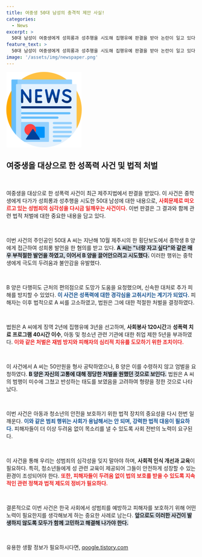 ```yaml
---
title: 여중생 50대 남성의 충격적 제안 사실!
categories:
  - News
excerpt: >
  50대 남성이 여중생에게 성희롱과 성추행을 시도해 집행유예 판결을 받아 논란이 일고 있다. 그는 징역 2년 집행유예 3년, 사회봉사 및 성폭력 치료 프로그램 이수 명령을 받았다. 피해 학생은 엄벌을 호소하며 50만원 형사 공탁을 거부했다.
feature_text: >
  50대 남성이 여중생에게 성희롱과 성추행을 시도해 집행유예 판결을 받아 논란이 일고 있다. 그는 징역 2년 집행유예 3년, 사회봉사 및 성폭력 치료 프로그램 이수 명령을 받았다. 피해 학생은 엄벌을 호소하며 50만원 형사 공탁을 거부했다.
image: '/assets/img/newspaper.png'
---
```


<p><img src="/assets/img/newspaper.png" alt="kimp 속보" /></p>

<h2 data-ke-size="size26">여중생을 대상으로 한 성폭력 사건 및 법적 처벌</h2>

<p data-ke-size="size16">&nbsp;</p>

<p>여중생을 대상으로 한 성폭력 사건이 최근 제주지법에서 판결을 받았다. 이 사건은 중학생에게 다가가 성희롱과 성추행을 시도한 50대 남성에 대한 내용으로, <b><span style="color: #ee2323;">사회문제로 떠오르고 있는 성범죄의 심각성을 다시금 일깨우는 사건이다.</span></b> 이번 판결은 그 결과와 함께 관련 법적 처벌에 대한 중요한 내용을 담고 있다.</p>

<p data-ke-size="size16">&nbsp;</p>

<p>이번 사건의 주인공인 50대 A 씨는 지난해 10월 제주시의 한 횡단보도에서 중학생 B 양에게 접근하여 성희롱 발언을 한 혐의를 받고 있다. <b><span style="background-color: #21538527;">A 씨는 "너랑 자고 싶다"와 같은 매우 부적절한 발언을 하였고, 이어서 B 양을 끌어안으려고 시도했다.</span></b> 이러한 행위는 중학생에게 극도의 두려움과 불안감을 유발했다.</p>

<p data-ke-size="size16">&nbsp;</p>

<p>B 양은 다행히도 근처의 편의점으로 도망가 도움을 요청했으며, 신속한 대처로 추가 피해를 방지할 수 있었다. <b><span style="color: #1a5490;">이 사건은 성폭력에 대한 경각심을 고취시키는 계기가 되었다.</span></b> 피해자는 이후 법적으로 A 씨를 고소하였고, 법원은 그에 대한 적절한 처벌을 결정하였다.</p>

<p data-ke-size="size16">&nbsp;</p>

<p>법원은 A 씨에게 징역 2년에 집행유예 3년을 선고하며, <b>사회봉사 120시간</b>과 <b>성폭력 치료 프로그램 40시간 이수</b>, 아동 및 청소년 관련 기관에 대한 취업 제한 5년을 부과하였다. <b><span style="color: #ee2323;">이와 같은 처벌은 재범 방지와 피해자의 심리적 치유를 도모하기 위한 조치이다.</span></b></p>

<p data-ke-size="size16">&nbsp;</p>

<p>이 사건에서 A 씨는 50만원을 형사 공탁하였으나, B 양은 이를 수령하지 않고 엄벌을 요청하였다. <b><span style="background-color: #21538527;">B 양은 자신의 고통에 대해 정당한 처벌을 원했던 것으로 보인다.</span></b> 법원은 A 씨의 범행이 미수에 그쳤고 반성하는 태도를 보였음을 고려하여 형량을 정한 것으로 나타났다.</p>

<p data-ke-size="size16">&nbsp;</p>

<p>이번 사건은 아동과 청소년의 안전을 보호하기 위한 법적 장치의 중요성을 다시 한번 일깨운다. <b><span style="color: #1a5490;">이와 같은 범죄 행위는 사회가 용납해서는 안 되며, 강력한 법적 대응이 필요하다.</span></b> 피해자들이 더 이상 두려움 없이 목소리를 낼 수 있도록 사회 전반의 노력이 요구된다.</p>

<p data-ke-size="size16">&nbsp;</p>

<p>이 사건을 통해 우리는 성범죄의 심각성을 잊지 말아야 하며, <b>사회적 인식 개선과 교육</b>이 필요하다. 특히, 청소년들에게 성 관련 교육이 제공되어 그들이 안전하게 성장할 수 있는 환경이 조성되어야 한다. <b><span style="color: #ee2323;">또한, 피해자들이 두려움 없이 법의 보호를 받을 수 있도록 지속적인 관련 정책과 법적 제도의 정비가 필요하다.</span></b> </p>

<p data-ke-size="size16">&nbsp;</p>

<p>결론적으로 이번 사건은 한국 사회에서 성범죄를 예방하고 피해자를 보호하기 위해 어떤 노력이 필요한지를 생각해보게 하는 중요한 사례로 남는다. <b><span style="background-color: #21538527;">앞으로도 이러한 사건이 발생하지 않도록 모두가 함께 고민하고 해결해 나가야 한다.</span></b> </p>

<p data-ke-size="size16">&nbsp;</p>
유용한 생활 정보가 필요하시다면, <a href="https://qoogle.tistory.com" rel="dofollow">qoogle.tistory.com</a>



